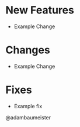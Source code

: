 # New Features
<!-- Enter any added features; 1 per line. -->
 * Example Change

# Changes
<!-- Enter your changes; 1 per line. -->
 * Example Change

# Fixes 
<!-- enter your fixes, 1 per line. -->
 * Example fix

@adambaumeister 
